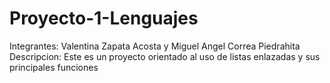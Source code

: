 # Proyecto-1-Lenguajes
Integrantes: Valentina Zapata Acosta y Miguel Angel Correa Piedrahita 
Descripcion: Este es un proyecto orientado al uso de listas enlazadas y sus principales funciones
